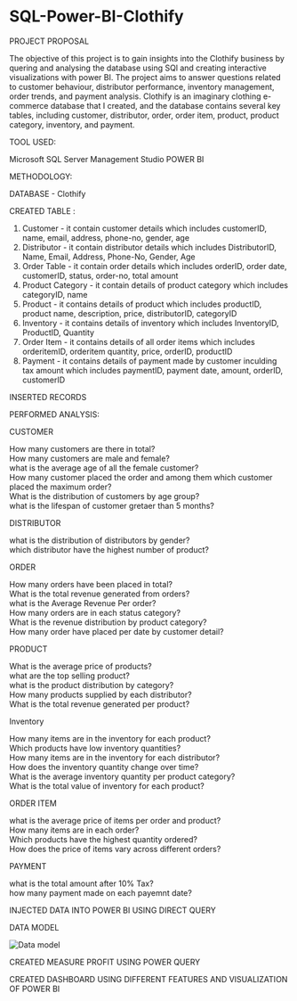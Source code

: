 # SQL-Power-BI-Clothify

PROJECT PROPOSAL

The objective of this project is to gain insights into the Clothify business by quering and analysing the database using SQl and creating interactive visualizations with power BI. The project aims to answer questions related to customer behaviour, distributor performance, inventory management, order trends, and payment analysis. 
Clothify is an imaginary clothing e-commerce database that I created, and the database contains several key tables, including customer, distributor, order, order item, product, product category, inventory, and payment. 

TOOL USED:

  Microsoft SQL Server Management Studio
  POWER BI

METHODOLOGY: 

DATABASE - Clothify

CREATED TABLE :

  1. Customer - it contain customer details which includes customerID, name, email, address, phone-no, gender, age <br>
  2. Distributor - it contain distributor details which includes DistributorID, Name, Email, Address, Phone-No, Gender, Age <br>
  3. Order Table - it contain order details which includes orderID, order date, customerID, status, order-no, total amount <br>
  4. Product Category - it contain details of product category which includes categoryID, name <br>
  5. Product - it contains details of product which includes productID, product name, description, price, distributorID, categoryID <br>
  6. Inventory - it contains details of inventory which includes InventoryID, ProductID, Quantity <br>
  7. Order Item - it contains details of all order items which includes orderitemID, orderitem quantity, price, orderID, productID <br>
  8. Payment - it contains details of payment made by customer inculding tax amount which includes paymentID, payment date, amount, orderID, customerID <br>

INSERTED RECORDS 

PERFORMED ANALYSIS:

CUSTOMER <br>

   How many customers are there in total? <br>
   How many customers are male and female? <br>
   what is the average age of all the female customer? <br>
   How many customer placed the order and among them which customer placed the maximum order? <br>
   What is the distribution of customers by age group? <br>
   what is the lifespan of customer gretaer than 5 months? <br>
       
DISTRIBUTOR <br>

   what is the distribution of distributors by gender? <br>
   which distributor have the highest number of product? <br>
       
ORDER <br>

   How many orders have been placed in total? <br>
   What is the total revenue generated from orders? <br>
   what is the Average Revenue Per order? <br>
   How many orders are in each status category? <br>
   What is the revenue distribution by product category? <br>
   How many order have placed per date by customer detail? <br>
     
PRODUCT <br>

   What is the average price of products? <br>
   what are the top selling product? <br>
   what is the product distribution by category? <br>
   How many products supplied by each distributor? <br>
   What is the total revenue generated per product? <br>
     
Inventory <br>

   How many items are in the inventory for each product? <br>
   Which products have low inventory quantities? <br>
   How many items are in the inventory for each distributor? <br>
   How does the inventory quantity change over time? <br>
   What is the average inventory quantity per product category? <br>
   What is the total value of inventory for each product? <br>
      
ORDER ITEM <br>

   what is the average price of items per order and product? <br>
   How many items are in each order? <br>
   Which products have the highest quantity ordered? <br>
   How does the price of items vary across different orders? <br>
      
PAYMENT <br>

   what is the total amount after 10% Tax? <br>
   how many payment made on each payemnt date? <br>
      
INJECTED DATA INTO POWER BI USING DIRECT QUERY 
 
DATA MODEL

![Data model](https://github.com/jhanvikamani/SQL-Power-BI-Clothify/assets/49193372/bf0f6d8a-6761-4561-8839-2e7204c75c91)


CREATED MEASURE PROFIT USING POWER QUERY

CREATED DASHBOARD USING DIFFERENT FEATURES AND VISUALIZATION OF POWER BI
  
